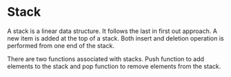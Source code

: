 # Stack

A stack is a linear data structure. It follows the last in first out approach. A new item is added at the top of a stack. Both insert and deletion operation is performed from one end of the stack.

There are two functions associated with stacks. Push function to add elements to the stack and pop function to remove elements from the stack.
